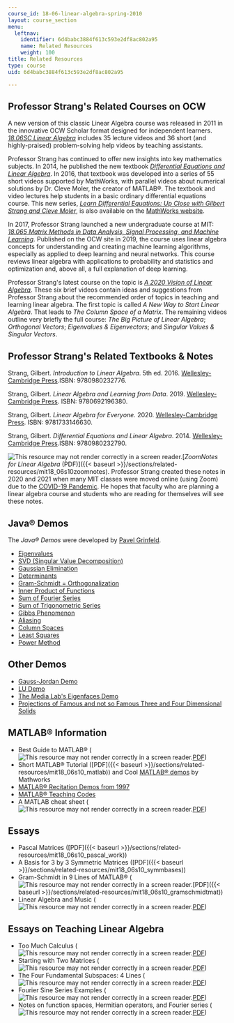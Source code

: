 ```yaml
---
course_id: 18-06-linear-algebra-spring-2010
layout: course_section
menu:
  leftnav:
    identifier: 6d4babc3884f613c593e2df8ac802a95
    name: Related Resources
    weight: 100
title: Related Resources
type: course
uid: 6d4babc3884f613c593e2df8ac802a95

---
```


Professor Strang's Related Courses on OCW
-----------------------------------------

A new version of this classic Linear Algebra course was released in 2011 in the innovative OCW Scholar format designed for independent learners. _[18.06SC Linear Algebra](/courses/18-06sc-linear-algebra-fall-2011/)_ includes 35 lecture videos and 36 short (and highly-praised) problem-solving help videos by teaching assistants.

Professor Strang has continued to offer new insights into key mathematics subjects. In 2014, he published the new textbook _[Differential Equations and Linear Algebra](http://www-math.mit.edu/~gs/dela/)_. In 2016, that textbook was developed into a series of 55 short videos supported by MathWorks, with parallel videos about numerical solutions by Dr. Cleve Moler, the creator of MATLAB®. The textbook and video lectures help students in a basic ordinary differential equations course. This new series, [_Learn Differential Equations: Up Close with Gilbert Strang and Cleve Moler_](/courses/res-18-009-learn-differential-equations-up-close-with-gilbert-strang-and-cleve-moler-fall-2015/), is also available on the [MathWorks website](http://www.mathworks.com/academia/courseware/learn-differential-equations.html).

In 2017, Professor Strang launched a new undergraduate course at MIT: _[18.065 Matrix Methods in Data Analysis, Signal Processing, and Machine Learning](/courses/18-065-matrix-methods-in-data-analysis-signal-processing-and-machine-learning-spring-2018/)_. Published on the OCW site in 2019, the course uses linear algebra concepts for understanding and creating machine learning algorithms, especially as applied to deep learning and neural networks. This course reviews linear algebra with applications to probability and statistics and optimization and, above all, a full explanation of deep learning. 

Professor Strang's latest course on the topic is _[A 2020 Vision of Linear Algebra](/courses/res-18-010-a-2020-vision-of-linear-algebra-spring-2020/)_. These six brief videos contain ideas and suggestions from Professor Strang about the recommended order of topics in teaching and learning linear algebra. The first topic is called _A New Way to Start Linear Algebra_. That leads to _The Column Space of a Matrix_. The remaining videos outline very briefly the full course: _The Big Picture of Linear Algebra_; _Orthogonal Vectors_; _Eigenvalues & Eigenvectors_; and _Singular Values & Singular Vectors_.

Professor Strang's Related Textbooks & Notes
--------------------------------------------

Strang, Gilbert. _Introduction to Linear Algebra_. 5th ed. 2016. [Wellesley-Cambridge Press](http://www.wellesleycambridge.com/).ISBN: 9780980232776.

Strang, Gilbert. _Linear Algebra and Learning from Data_. 2019. [Wellesley-Cambridge Press](http://www.wellesleycambridge.com/). ISBN: 9780692196380.

Strang, Gilbert. _Linear Algebra for Everyone._ 2020. [Wellesley-Cambridge Press](http://www.wellesleycambridge.com/). ISBN: 9781733146630.

Strang, Gilbert. _Differential Equations and Linear Algebra_. 2014. [Wellesley-Cambridge Press](http://www.wellesleycambridge.com/).ISBN: 9780980232790.

![This resource may not render correctly in a screen reader.](/images/inacessible.gif)[_ZoomNotes for Linear Algebra_ (PDF)]({{< baseurl >}}/sections/related-resources/mit18_06s10zoomnotes). Professor Strang created these notes in 2020 and 2021 when many MIT classes were moved online (using Zoom) due to the [COVID-19 Pandemic](https://en.wikipedia.org/wiki/COVID-19_pandemic). He hopes that faculty who are planning a linear algebra course and students who are reading for themselves will see these notes.

Java® Demos
-----------

The _Java® Demos_ were developed by [Pavel Grinfeld](https://drexel.edu/coas/faculty-research/faculty-directory/Pavel-Grinfeld/).

*   [Eigenvalues](/ans7870/18/18.06/javademo/Eigen/)
*   [SVD (Singular Value Decomposition)](/ans7870/18/18.06/javademo/SVD/)
*   [Gaussian Elimination](/ans7870/18/18.06/javademo/GaussElim/)
*   [Determinants](/ans7870/18/18.06/javademo/Determinant/)
*   [Gram-Schmidt = Orthogonalization](/ans7870/18/18.06/javademo/Gram/)
*   [Inner Product of Functions](/ans7870/18/18.06/javademo/InnerProduct/)
*   [Sum of Fourier Series](/ans7870/18/18.06/javademo/FourierSeries/)
*   [Sum of Trigonometric Series](/ans7870/18/18.06/javademo/FourierSynthesis/)
*   [Gibbs Phenomenon](/ans7870/18/18.06/javademo/Gibbs/)
*   [Aliasing](/ans7870/18/18.06/javademo/Aliasing/)
*   [Column Spaces](/ans7870/18/18.06/javademo/ColSpace/)
*   [Least Squares](/ans7870/18/18.06/javademo/LeastSqr/)
*   [Power Method](/ans7870/18/18.06/javademo/power_method_applet/powerMethod.html)

Other Demos
-----------

*   [Gauss-Jordan Demo](http://web.mit.edu/18.06/www/Links/demogj)
*   [LU Demo](http://web.mit.edu/18.06/www/Demos/matlab-diaries/demolu)
*   [The Media Lab's Eigenfaces Demo](http://vismod.media.mit.edu/vismod/demos/facerec/basic.html)
*   [Projections of Famous and not so Famous Three and Four Dimensional Solids](http://pages.uoregon.edu/koch/hypersolids/hypersolids.html)

MATLAB® Information
-------------------

*   Best Guide to MATLAB® (![This resource may not render correctly in a screen reader.](/images/inacessible.gif)[PDF](https://homel.vsb.cz/~dom033/predmety/parisLA/01_matlab.pdf))
*   Short MATLAB® Tutorial ([PDF]({{< baseurl >}}/sections/related-resources/mit18_06s10_matlab)) and Cool [MATLAB® demos](http://www.mathworks.com/products/demos/) by Mathworks
*   [MATLAB® Recitation Demos from 1997](http://web.mit.edu/18.06/www/MATLAB/Recitation.html)
*   [MATLAB® Teaching Codes](http://web.mit.edu/18.06/www/Course-Info/Tcodes.html)
*   A MATLAB cheat sheet (![This resource may not render correctly in a screen reader.](/images/inacessible.gif)[PDF](http://web.mit.edu/18.06/www/Spring09/matlab-cheatsheet.pdf))

Essays
------

*   Pascal Matrices ([PDF]({{< baseurl >}}/sections/related-resources/mit18_06s10_pascal_work))
*   A Basis for 3 by 3 Symmetric Matrices ([PDF]({{< baseurl >}}/sections/related-resources/mit18_06s10_symmbases))
*   Gram-Schmidt in 9 Lines of MATLAB® (![This resource may not render correctly in a screen reader.](/images/inacessible.gif)[PDF]({{< baseurl >}}/sections/related-resources/mit18_06s10_gramschmidtmat))
*   Linear Algebra and Music (![This resource may not render correctly in a screen reader.](/images/inacessible.gif)[PDF](http://web.mit.edu/18.06/www/Essays/linear-algebra-and-music.pdf))

Essays on Teaching Linear Algebra
---------------------------------

*   Too Much Calculus (![This resource may not render correctly in a screen reader.](/images/inacessible.gif)[PDF](http://web.mit.edu/18.06/www/Essays/too-much-calculus.pdf))
*   Starting with Two Matrices (![This resource may not render correctly in a screen reader.](/images/inacessible.gif)[PDF](http://web.mit.edu/18.06/www/Essays/starting2matrices_ver5.pdf))
*   The Four Fundamental Subspaces: 4 Lines (![This resource may not render correctly in a screen reader.](/images/inacessible.gif)[PDF](http://web.mit.edu/18.06/www/Essays/newpaper_ver3.pdf))
*   Fourier Sine Series Examples (![This resource may not render correctly in a screen reader.](/images/inacessible.gif)[PDF](http://web.mit.edu/18.06/www/Fall07/sines.pdf))
*   Notes on function spaces, Hermitian operators, and Fourier series (![This resource may not render correctly in a screen reader.](/images/inacessible.gif)[PDF](http://web.mit.edu/18.06/www/Fall07/operators.pdf))
